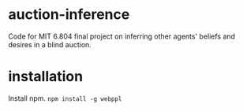 # auction-inference
Code for MIT 6.804 final project on inferring other agents' beliefs and desires in a blind auction.

# installation
Install npm.
`npm install -g webppl`